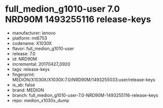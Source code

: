 # full_medion_g1010-user 7.0 NRD90M 1493255116 release-keys
- manufacturer: lenovo
- platform: mt6753
- codename: X1030X
- flavor: full_medion_g1010-user
- release: 7.0
- id: NRD90M
- incremental: 20170427_0920
- tags: release-keys
- fingerprint: MEDION/X1030X/X1030X:7.0/NRD90M/1493255033:user/release-keys
- is_ab: false
- brand: MEDION
- branch: full_medion_g1010-user-7.0-NRD90M-1493255116-release-keys
- repo: medion_x1030x_dump
